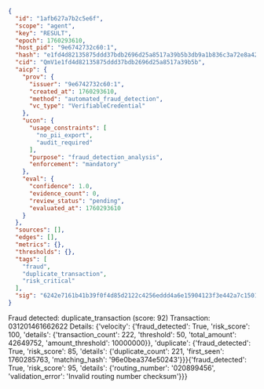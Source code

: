 ```json
{
  "id": "1afb627a7b2c5e6f",
  "scope": "agent",
  "key": "RESULT",
  "epoch": 1760293610,
  "host_pid": "9e6742732c60:1",
  "hash": "e1fd4d82135875ddd37bdb2696d25a8517a39b5b3db9a1b836c3a72e8a42313d",
  "cid": "QmV1e1fd4d82135875ddd37bdb2696d25a8517a39b5b",
  "aicp": {
    "prov": {
      "issuer": "9e6742732c60:1",
      "created_at": 1760293610,
      "method": "automated_fraud_detection",
      "vc_type": "VerifiableCredential"
    },
    "ucon": {
      "usage_constraints": [
        "no_pii_export",
        "audit_required"
      ],
      "purpose": "fraud_detection_analysis",
      "enforcement": "mandatory"
    },
    "eval": {
      "confidence": 1.0,
      "evidence_count": 0,
      "review_status": "pending",
      "evaluated_at": 1760293610
    }
  },
  "sources": [],
  "edges": [],
  "metrics": {},
  "thresholds": {},
  "tags": [
    "fraud",
    "duplicate_transaction",
    "risk_critical"
  ],
  "sig": "6242e7161b41b39f0f4d85d2122c4256eddd4a6e15904123f3e442a7c150183f"
}
```

Fraud detected: duplicate_transaction (score: 92)
Transaction: 031201461662622
Details: {'velocity': {'fraud_detected': True, 'risk_score': 100, 'details': {'transaction_count': 222, 'threshold': 50, 'total_amount': 42649752, 'amount_threshold': 10000000}}, 'duplicate': {'fraud_detected': True, 'risk_score': 85, 'details': {'duplicate_count': 221, 'first_seen': 1760285763, 'matching_hash': '96e0bea374e50243'}}}{'fraud_detected': True, 'risk_score': 95, 'details': {'routing_number': '020899456', 'validation_error': 'Invalid routing number checksum'}}}